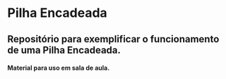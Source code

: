 # Pilha Encadeada

## Repositório para exemplificar o funcionamento de uma Pilha Encadeada.
#### Material para uso em sala de aula.
